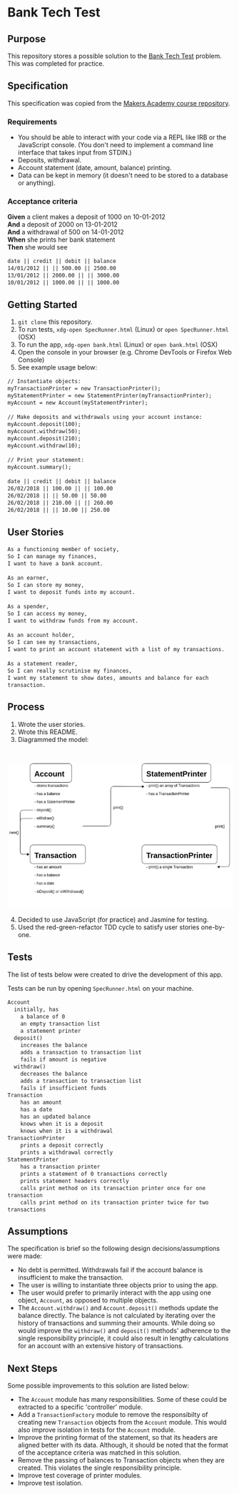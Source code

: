 # Bank Tech Test

## Purpose

This repository stores a possible solution to the [Bank Tech Test](https://github.com/makersacademy/course/blob/master/individual_challenges/bank_tech_test.md) problem. This was completed for practice.

## Specification

This specification was copied from the [Makers Academy course repository](https://github.com/makersacademy/course/blob/master/individual_challenges/bank_tech_test.md).

### Requirements

* You should be able to interact with your code via a REPL like IRB or the JavaScript console. (You don't need to implement a command line interface that takes input from STDIN.)
* Deposits, withdrawal.
* Account statement (date, amount, balance) printing.
* Data can be kept in memory (it doesn't need to be stored to a database or anything).

### Acceptance criteria

**Given** a client makes a deposit of 1000 on 10-01-2012  
**And** a deposit of 2000 on 13-01-2012  
**And** a withdrawal of 500 on 14-01-2012  
**When** she prints her bank statement  
**Then** she would see

```
date || credit || debit || balance
14/01/2012 || || 500.00 || 2500.00
13/01/2012 || 2000.00 || || 3000.00
10/01/2012 || 1000.00 || || 1000.00
```

## Getting Started

1. `git clone` this repository.
2. To run tests, `xdg-open SpecRunner.html` (Linux) or `open SpecRunner.html` (OSX)
3. To run the app, `xdg-open bank.html` (Linux) or `open bank.html` (OSX)
4. Open the console in your browser (e.g. Chrome DevTools or Firefox Web Console)
5. See example usage below:

```
// Instantiate objects:
myTransactionPrinter = new TransactionPrinter();
myStatementPrinter = new StatementPrinter(myTransactionPrinter);
myAccount = new Account(myStatementPrinter);

// Make deposits and withdrawals using your account instance:
myAccount.deposit(100);
myAccount.withdraw(50);
myAccount.deposit(210);
myAccount.withdraw(10);

// Print your statement:
myAccount.summary();

date || credit || debit || balance
26/02/2018 || 100.00 || || 100.00
26/02/2018 || || 50.00 || 50.00
26/02/2018 || 210.00 || || 260.00
26/02/2018 || || 10.00 || 250.00
```

## User Stories

```
As a functioning member of society,
So I can manage my finances,
I want to have a bank account.

As an earner,
So I can store my money,
I want to deposit funds into my account.

As a spender,
So I can access my money,
I want to withdraw funds from my account.

As an account holder,
So I can see my transactions,
I want to print an account statement with a list of my transactions.

As a statement reader,
So I can really scrutinise my finances,
I want my statement to show dates, amounts and balance for each transaction.

```

## Process

1. Wrote the user stories.
2. Wrote this README.
3. Diagrammed the model:
<br>

![Process model](https://github.com/rcvink/bank/blob/master/Bank.png)

4. Decided to use JavaScript (for practice) and Jasmine for testing.
5. Used the red-green-refactor TDD cycle to satisfy user stories one-by-one.

## Tests

The list of tests below were created to drive the development of this app.

Tests can be run by opening `SpecRunner.html` on your machine.

```
Account
  initially, has
    a balance of 0
    an empty transaction list
    a statement printer
  deposit()
    increases the balance
    adds a transaction to transaction list
    fails if amount is negative
  withdraw()
    decreases the balance
    adds a transaction to transaction list
    fails if insufficient funds
Transaction
    has an amount
    has a date
    has an updated balance
    knows when it is a deposit
    knows when it is a withdrawal
TransactionPrinter
    prints a deposit correctly
    prints a withdrawal correctly
StatementPrinter
    has a transaction printer
    prints a statement of 0 transactions correctly
    prints statement headers correctly
    calls print method on its transaction printer once for one transaction
    calls print method on its transaction printer twice for two transactions
```

## Assumptions

The specification is brief so the following design decisions/assumptions were made:

* No debt is permitted. Withdrawals fail if the account balance is insufficient to make the transaction.
* The user is willing to instantiate three objects prior to using the app.
* The user would prefer to primarily interact with the app using one object, `Account`, as opposed to multiple objects.
* The `Account.withdraw()` and `Account.deposit()` methods update the balance directly. The balance is not calculated by iterating over the history of transactions and summing their amounts. While doing so would improve the `withdraw()` and `deposit()` methods' adherence to the single responsibility principle, it could also result in lengthy calculations for an account with an extensive history of transactions.

## Next Steps

Some possible improvements to this solution are listed below:
* The `Account` module has many responsibilities. Some of these could be extracted to a specific 'controller' module.
* Add a `TransactionFactory` module to remove the responsibilty of creating new `Transaction` objects from the `Account` module. This would also improve isolation in tests for the `Account` module.
* Improve the printing format of the statement, so that its headers are aligned better with its data. Although, it should be noted that the format of the acceptance criteria was matched in this solution.
* Remove the passing of balances to Transaction objects when they are created. This violates the single responsibility principle.   
* Improve test coverage of printer modules.
* Improve test isolation.
